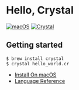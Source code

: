 # Hello, Crystal

[![macOS](https://img.shields.io/badge/macOS-Monterey-black)](https://developer.apple.com/macos/)
[![Crystal](https://img.shields.io/badge/Crystal-1.15-black)](https://https://crystal-lang.org/)

## Getting started

```
$ brew install crystal
$ crystal hello_world.cr
```

- [Install On macOS](https://crystal-lang.org/install/on_mac_os/)
- [Language Reference](https://crystal-lang.org/reference/1.5/getting_started/index.html)

